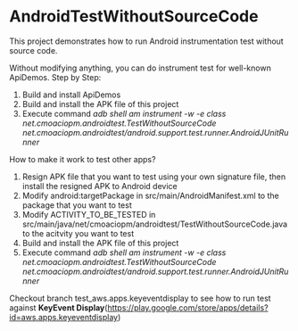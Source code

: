 # AndroidTestWithoutSourceCode

This project demonstrates how to run Android instrumentation test without source code.

Without modifying anything, you can do instrument test for well-known ApiDemos.
Step by Step:
1. Build and install ApiDemos
2. Build and install the APK file of this project
3. Execute command *adb shell am instrument -w -e class net.cmoaciopm.androidtest.TestWithoutSourceCode net.cmoaciopm.androidtest/android.support.test.runner.AndroidJUnitRunner*

How to make it work to test other apps?
1. Resign APK file that you want to test using your own signature file, then install the resigned APK to Android device
2. Modify android:targetPackage in src/main/AndroidManifest.xml to the package that you want to test
3. Modify ACTIVITY_TO_BE_TESTED in src/main/java/net/cmoaciopm/androidtest/TestWithoutSourceCode.java to the acitvity you want to test
4. Build and install the APK file of this project
5. Execute command *adb shell am instrument -w -e class net.cmoaciopm.androidtest.TestWithoutSourceCode net.cmoaciopm.androidtest/android.support.test.runner.AndroidJUnitRunner*

Checkout branch test_aws.apps.keyeventdisplay to see how to run test against **KeyEvent Display**(https://play.google.com/store/apps/details?id=aws.apps.keyeventdisplay)
